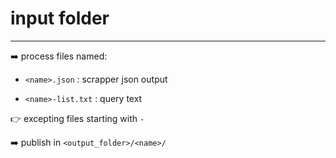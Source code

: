﻿# input folder

___

:arrow_right: process files named:

- `<name>.json` : scrapper json output

- `<name>-list.txt` : query text

:point_right: excepting files starting with `-`

:arrow_right: publish in `<output_folder>/<name>/`

